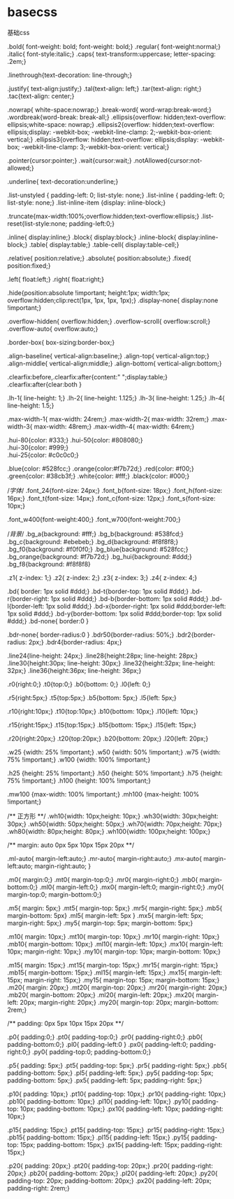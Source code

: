 # basecss
基础css



.bold{ font-weight: bold; font-weight: bold;}
.regular{ font-weight:normal;}
.italic{ font-style:italic;}
.caps{ text-transform:uppercase; letter-spacing: .2em;}

.linethrough{text-decoration: line-through;}    

.justify{ text-align:justify;}
.tal{text-align: left;}
.tar{text-align: right;}
.tac{text-align: center;}

.nowrap{ white-space:nowrap;}
.break-word{ word-wrap:break-word;}
.wordbreak{word-break: break-all;}
.ellipsis{overflow: hidden;text-overflow: ellipsis;white-space: nowrap;}
.ellipsis2{overflow: hidden;text-overflow: ellipsis;display: -webkit-box; -webkit-line-clamp: 2;-webkit-box-orient: vertical;}
.ellipsis3{overflow: hidden;text-overflow: ellipsis;display: -webkit-box; -webkit-line-clamp: 3;-webkit-box-orient: vertical;}

.pointer{cursor:pointer;}
.wait{cursor:wait;}
.notAllowed{cursor:not-allowed;}

.underline{ text-decoration:underline;}

.list-unstyled {  padding-left: 0;  list-style: none;}
.list-inline { padding-left: 0; list-style: none;}
.list-inline-item {display: inline-block;}

.truncate{max-width:100%;overflow:hidden;text-overflow:ellipsis;}
.list-reset{list-style:none;  padding-left:0;}

.inline{ display:inline;}
.block{ display:block;}
.inline-block{ display:inline-block;}
.table{ display:table;}
.table-cell{ display:table-cell;}

.relative{ position:relative;}
.absolute{ position:absolute;}
.fixed{ position:fixed;}

.left{ float:left;}
.right{ float:right;}

.hide{position:absolute !important; height:1px; width:1px; overflow:hidden;clip:rect(1px, 1px, 1px, 1px);}
.display-none{ display:none !important;}

.overflow-hidden{ overflow:hidden;}
.overflow-scroll{ overflow:scroll;}
.overflow-auto{ overflow:auto;}

.border-box{ box-sizing:border-box;}

.align-baseline{ vertical-align:baseline;}
.align-top{ vertical-align:top;}
.align-middle{ vertical-align:middle;}
.align-bottom{ vertical-align:bottom;}


.clearfix:before,.clearfix:after{content:" ";display:table;}
.clearfix:after{clear:both }

.lh-1{ line-height: 1;}
.lh-2{ line-height: 1.125;}
.lh-3{ line-height: 1.25;}
.lh-4{ line-height: 1.5;}

.max-width-1{ max-width: 24rem;}
.max-width-2{ max-width: 32rem;}
.max-width-3{ max-width: 48rem;}
.max-width-4{ max-width: 64rem;}


.hui-80{color: #333;}
.hui-50{color: #808080;}      
.hui-30{color: #999;}       
.hui-25{color: #c0c0c0;}

.blue{color: #528fcc;}
.orange{color:#f7b72d;}
.red{color: #f00;}
.green{color: #38cb3f;}
.white{color: #fff;}
.black{color: #000;}

/*字体*/
.font_24{font-size: 24px;}
.font_b{font-size: 18px;}
.font_h{font-size: 16px;}
.font_t{font-size: 14px;}
.font_c{font-size: 12px;}
.font_s{font-size: 10px;}


.font_w400{font-weight:400;}
.font_w700{font-weight:700;}

/*背景*/
.bg_a{background: #fff;}
.bg_b{background: #538fcd;}
.bg_c{background: #ebebeb;}
.bg_d{background: #f8f8f8;}
.bg_f0{background: #f0f0f0;}
.bg_blue{background: #528fcc;}
.bg_orange{background: #f7b72d;}
.bg_hui{background: #ddd;}
.bg_f8{background: #f8f8f8}

.z1{ z-index: 1;}
.z2{ z-index: 2;}
.z3{ z-index: 3;}
.z4{ z-index: 4;}

.bd{  border: 1px solid #ddd;}
.bd-t{border-top: 1px solid #ddd;}
.bd-r{border-right: 1px solid #ddd;}
.bd-b{border-bottom: 1px solid #ddd;}
.bd-l{border-left: 1px solid #ddd;}
.bd-x{border-right: 1px solid #ddd;border-left: 1px solid #ddd;}
.bd-y{border-bottom: 1px solid #ddd;border-top: 1px solid #ddd;}
.bd-none{ border:0 }

.bdr-none{ border-radius:0 }
.bdr50{border-radius: 50%;}
.bdr2{border-radius: 2px;}
.bdr4{border-radius: 4px;}

.line24{line-height: 24px;}
.line28{height:28px; line-height: 28px;}
.line30{height:30px; line-height: 30px;}
.line32{height:32px; line-height: 32px;}
.line36{height:36px; line-height: 36px;}

.r0{right:0;}
.t0{top:0;}
.b0{bottom: 0;}
.l0{left: 0;}

.r5{right:5px;}
.t5{top:5px;}
.b5{bottom: 5px;}
.l5{left: 5px;}

.r10{right:10px;}
.t10{top:10px;}
.b10{bottom: 10px;}
.l10{left: 10px;}

.r15{right:15px;}
.t15{top:15px;}
.b15{bottom: 15px;}
.l15{left: 15px;}

.r20{right:20px;}
.t20{top:20px;}
.b20{bottom: 20px;}
.l20{left: 20px;}


.w25 {width: 25% !important;}
.w50 {width: 50% !important;}
.w75 {width: 75% !important;}
.w100 {width: 100% !important;}

.h25 {height: 25% !important;}
.h50 {height: 50% !important;}
.h75 {height: 75% !important;}
.h100 {height: 100% !important;}

.mw100 {max-width: 100% !important;}
.mh100 {max-height: 100% !important;}

/**  正方形  **/
.wh10{width: 10px;height: 10px;}
.wh30{width: 30px;height: 30px;}
.wh50{width: 50px;height: 50px;}
.wh70{width: 70px;height: 70px;}
.wh80{width: 80px;height: 80px;}
.wh100{width: 100px;height: 100px;}

/** margin: auto 0px 5px 10px 15px 20px **/

.ml-auto{ margin-left:auto;}
.mr-auto{ margin-right:auto;}
.mx-auto{ margin-left:auto; margin-right:auto; }

.m0{ margin:0;}
.mt0{ margin-top:0;}
.mr0{ margin-right:0;}
.mb0{ margin-bottom:0;}
.ml0{ margin-left:0;}
.mx0{ margin-left:0; margin-right:0;}
.my0{ margin-top:0; margin-bottom:0;}

.m5{ margin: 5px;}
.mt5{ margin-top: 5px;}
.mr5{ margin-right: 5px;}
.mb5{ margin-bottom: 5px}
.ml5{ margin-left: 5px }
.mx5{ margin-left: 5px; margin-right: 5px;}
.my5{ margin-top: 5px; margin-bottom: 5px;}

.m10{ margin: 10px;}
.mt10{ margin-top: 10px;}
.mr10{ margin-right: 10px;}
.mb10{ margin-bottom: 10px;}
.ml10{ margin-left: 10px;}
.mx10{ margin-left: 10px; margin-right: 10px;}
.my10{ margin-top: 10px; margin-bottom: 10px;}

.m15{ margin: 15px;}
.mt15{ margin-top: 15px;}
.mr15{ margin-right: 15px;}
.mb15{ margin-bottom: 15px;}
.ml15{ margin-left: 15px;}
.mx15{ margin-left: 15px; margin-right: 15px;}
.my15{ margin-top: 15px; margin-bottom: 15px;}
.m20{ margin: 20px;}
.mt20{ margin-top: 20px;}
.mr20{ margin-right: 20px;}
.mb20{ margin-bottom: 20px;}
.ml20{ margin-left: 20px;}
.mx20{ margin-left: 20px; margin-right: 20px;}
.my20{ margin-top: 20px; margin-bottom: 2rem;}

/** padding: 0px 5px 10px 15px 20px **/

.p0{ padding:0;}
.pt0{ padding-top:0;}
.pr0{ padding-right:0;}
.pb0{ padding-bottom:0;}
.pl0{ padding-left:0 }
.px0{ padding-left:0; padding-right:0;}
.py0{ padding-top:0;  padding-bottom:0;}

.p5{ padding: 5px;}
.pt5{ padding-top: 5px;}
.pr5{ padding-right: 5px;}
.pb5{ padding-bottom: 5px;}
.pl5{ padding-left: 5px;}
.py5{ padding-top: 5px; padding-bottom: 5px;}
.px5{ padding-left: 5px; padding-right: 5px;}

.p10{ padding: 10px;}
.pt10{ padding-top: 10px;}
.pr10{ padding-right: 10px;}
.pb10{ padding-bottom: 10px;}
.pl10{ padding-left: 10px;}
.py10{ padding-top: 10px; padding-bottom: 10px;}
.px10{ padding-left: 10px; padding-right: 10px;}

.p15{ padding: 15px;}
.pt15{ padding-top: 15px;}
.pr15{ padding-right: 15px;}
.pb15{ padding-bottom: 15px;}
.pl15{ padding-left: 15px;}
.py15{ padding-top: 15px; padding-bottom: 15px;}
.px15{ padding-left: 15px; padding-right: 15px;}

.p20{ padding: 20px;}
.pt20{ padding-top: 20px;}
.pr20{ padding-right: 20px;}
.pb20{ padding-bottom: 20px;}
.pl20{ padding-left: 20px;}
.py20{ padding-top: 20px; padding-bottom: 20px;}
.px20{ padding-left: 20px; padding-right: 2rem;}
